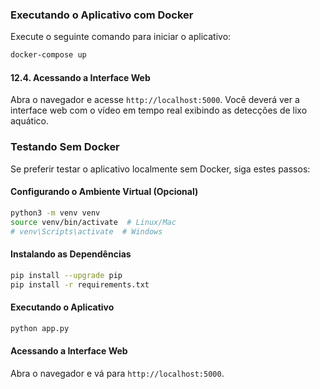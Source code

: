 ### **Executando o Aplicativo com Docker**

Execute o seguinte comando para iniciar o aplicativo:

```bash
docker-compose up
```


#### **12.4. Acessando a Interface Web**

Abra o navegador e acesse `http://localhost:5000`. Você deverá ver a interface web com o vídeo em tempo real exibindo as detecções de lixo aquático.








### **Testando Sem Docker**

Se preferir testar o aplicativo localmente sem Docker, siga estes passos:

#### **Configurando o Ambiente Virtual (Opcional)**

```bash
python3 -m venv venv
source venv/bin/activate  # Linux/Mac
# venv\Scripts\activate  # Windows
```

#### **Instalando as Dependências**

```bash
pip install --upgrade pip
pip install -r requirements.txt
```

#### **Executando o Aplicativo**

```bash
python app.py
```

#### **Acessando a Interface Web**

Abra o navegador e vá para `http://localhost:5000`.
